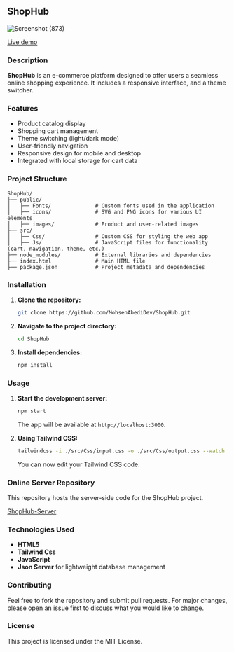 ## ShopHub

![Screenshot (873)](https://github.com/user-attachments/assets/3302bf6c-3ac7-4b34-a2a5-ff6ea96fca85)

[Live demo](https://mohsenabedidev.github.io/ShopHub/)

### Description

**ShopHub** is an e-commerce platform designed to offer users a seamless online shopping experience. It includes a responsive interface, and a theme switcher.

### Features

- Product catalog display
- Shopping cart management
- Theme switching (light/dark mode)
- User-friendly navigation
- Responsive design for mobile and desktop
- Integrated with local storage for cart data

### Project Structure

```
ShopHub/
├── public/
│   ├── Fonts/              # Custom fonts used in the application
│   ├── icons/              # SVG and PNG icons for various UI elements
│   ├── images/             # Product and user-related images
├── src/
│   ├── Css/                # Custom CSS for styling the web app
│   ├── Js/                 # JavaScript files for functionality (cart, navigation, theme, etc.)
├── node_modules/           # External libraries and dependencies
├── index.html              # Main HTML file
├── package.json            # Project metadata and dependencies
```

### Installation

1. **Clone the repository:**
   ```bash
   git clone https://github.com/MohsenAbediDev/ShopHub.git
   ```
2. **Navigate to the project directory:**
   ```bash
   cd ShopHub
   ```
3. **Install dependencies:**
   ```bash
   npm install
   ```

### Usage

1. **Start the development server:**

   ```bash
   npm start
   ```

   The app will be available at `http://localhost:3000`.

2. **Using Tailwind CSS:**
   ```bash
   tailwindcss -i ./src/Css/input.css -o ./src/Css/output.css --watch
   ```
   You can now edit your Tailwind CSS code.

### Online Server Repository

This repository hosts the server-side code for the ShopHub project.

[ShopHub-Server](https://github.com/MohsenAbediDev/ShopHub-Server)

### Technologies Used

- **HTML5**
- **Tailwind Css**
- **JavaScript**
- **Json Server** for lightweight database management

### Contributing

Feel free to fork the repository and submit pull requests. For major changes, please open an issue first to discuss what you would like to change.

### License

This project is licensed under the MIT License.
